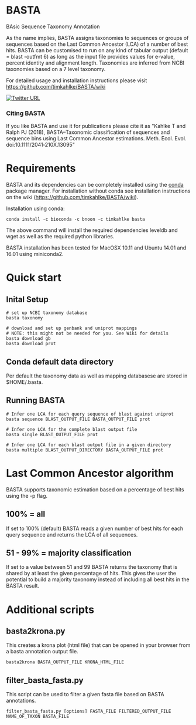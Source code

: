 # BASTA
BAsic Sequence Taxonomy Annotation

As the name implies, BASTA assigns taxonomies to sequences or groups of sequences based on the Last Common Ancestor (LCA) of a number of best hits. BASTA can be customised to run on any kind of tabular output (default = blast -outfmt 6) as long as the input file provides values for e-value, percent identity and alignment length. Taxonomies are inferred from NCBI taxonomies based on a 7 level taxonomy.

For detailed usage and installation instructions please visit https://github.com/timkahlke/BASTA/wiki

[![Twitter URL](https://img.shields.io/twitter/url/https/twitter.com/AdvancedTwigTec.svg?style=social&label=Follow%20%40AdvancedTwigTec)](https://twitter.com/AdvancedTwigTec)

### Citing BASTA
If you like BASTA and use it for publications please cite it as "Kahlke T and Ralph PJ (2018), BASTA–Taxonomic classification of sequences and sequence bins using Last Common Ancestor estimations. Meth. Ecol. Evol. doi:10.1111/2041‐210X.13095"


# Requirements

BASTA and its dependencies can be completely installed using the [conda](https://conda.io/docs/) package manager. For installation without conda see installation instructions on the wiki (https://github.com/timkahlke/BASTA/wiki).

Installation using conda:

```
conda install -c bioconda -c bnoon -c timkahlke basta
```
The above command will install the required dependencies leveldb and wget as well as the required python libraries.

BASTA installation has been tested for MacOSX 10.11 and Ubuntu 14.01 and 16.01 using miniconda2.


# Quick start

## Inital Setup

```
# set up NCBI taxonomy database
basta taxonomy

# download and set up genbank and uniprot mappings
# NOTE: this might not be needed for you. See Wiki for details
basta download gb
basta download prot
```

## Conda default data directory
Per default the taxonomy data as well as mapping databasese are stored in $HOME/.basta.

## Running BASTA

```
# Infer one LCA for each query sequence of blast against uniprot
basta sequence BLAST_OUTPUT_FILE BASTA_OUTPUT_FILE prot

# Infer one LCA for the complete blast output file
basta single BLAST_OUTPUT_FILE prot

# Infer one LCA for each blast output file in a given directory
basta multiple BLAST_OUTPUT_DIRECTORY BASTA_OUTPUT_FILE prot
```

# Last Common Ancestor algorithm
BASTA supports taxonomic estimation based on a percentage of best hits using the -p flag.

## 100% = all
If set to 100% (default) BASTA reads a given number of best hits for each query sequence and returns the LCA of all sequences.

## 51 - 99% = majority classification
If set to a value between 51 and 99 BASTA returns the taxonomy that is shared by at least the given percentage of hits. This gives the user the potential to build a majority taxonomy instead of including all best hits in the BASTA result.


# Additional scripts

## basta2krona.py

This creates a krona plot (html file) that can be opened in your browser from a basta annotation output file.

```
basta2krona BASTA_OUTPUT_FILE KRONA_HTML_FILE
```


## filter_basta_fasta.py

This script can be used to filter a given fasta file based on BASTA annotations.

```
filter_basta_fasta.py [options] FASTA_FILE FILTERED_OUTPUT_FILE NAME_OF_TAXON BASTA_FILE
```
